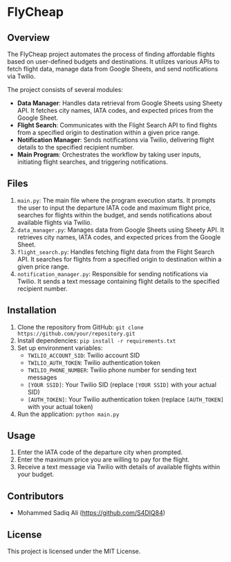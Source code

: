 # FlyCheap

## Overview
The FlyCheap project automates the process of finding affordable flights based on user-defined budgets and destinations. It utilizes various APIs to fetch flight data, manage data from Google Sheets, and send notifications via Twilio.

The project consists of several modules:
- **Data Manager**: Handles data retrieval from Google Sheets using Sheety API. It fetches city names, IATA codes, and expected prices from the Google Sheet.
- **Flight Search**: Communicates with the Flight Search API to find flights from a specified origin to destination within a given price range.
- **Notification Manager**: Sends notifications via Twilio, delivering flight details to the specified recipient number.
- **Main Program**: Orchestrates the workflow by taking user inputs, initiating flight searches, and triggering notifications.

## Files
1. `main.py`: The main file where the program execution starts. It prompts the user to input the departure IATA code and maximum flight price, searches for flights within the budget, and sends notifications about available flights via Twilio.
2. `data_manager.py`: Manages data from Google Sheets using Sheety API. It retrieves city names, IATA codes, and expected prices from the Google Sheet.
3. `flight_search.py`: Handles fetching flight data from the Flight Search API. It searches for flights from a specified origin to destination within a given price range.
4. `notification_manager.py`: Responsible for sending notifications via Twilio. It sends a text message containing flight details to the specified recipient number.

## Installation
1. Clone the repository from GitHub: `git clone https://github.com/your/repository.git`
2. Install dependencies: `pip install -r requirements.txt`
3. Set up environment variables:
   - `TWILIO_ACCOUNT_SID`: Twilio account SID
   - `TWILIO_AUTH_TOKEN`: Twilio authentication token
   - `TWILIO_PHONE_NUMBER`: Twilio phone number for sending text messages
   - `[YOUR SSID]`: Your Twilio SID (replace `[YOUR SSID]` with your actual SID)
   - `[AUTH_TOKEN]`: Your Twilio authentication token (replace `[AUTH_TOKEN]` with your actual token)
4. Run the application: `python main.py`

## Usage
1. Enter the IATA code of the departure city when prompted.
2. Enter the maximum price you are willing to pay for the flight.
3. Receive a text message via Twilio with details of available flights within your budget.

## Contributors
- Mohammed Sadiq Ali (https://github.com/S4DIQ84)

## License
This project is licensed under the MIT License.
